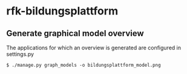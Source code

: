 # rfk-bildungsplattform

## Generate graphical model overview
The applications for which an overview is generated are configured in settings.py
```
$ ./manage.py graph_models -o bildungsplattform_model.png
```